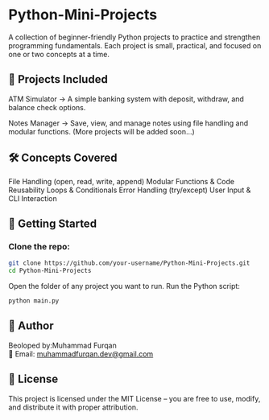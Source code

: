 # Python-Mini-Projects

A collection of beginner-friendly Python projects to practice and strengthen programming fundamentals.
Each project is small, practical, and focused on one or two concepts at a time.

## 📂 Projects Included

ATM Simulator → A simple banking system with deposit, withdraw, and balance check options.

Notes Manager → Save, view, and manage notes using file handling and modular functions.
(More projects will be added soon...)

## 🛠️ Concepts Covered
File Handling (open, read, write, append)
Modular Functions & Code Reusability
Loops & Conditionals
Error Handling (try/except)
User Input & CLI Interaction

## 🚀 Getting Started

### Clone the repo:
```bash
git clone https://github.com/your-username/Python-Mini-Projects.git
cd Python-Mini-Projects
```
Open the folder of any project you want to run.
Run the Python script:
```bash
python main.py
```
## 📧 Author
Beoloped by:Muhammad Furqan <br>
📩 Email: muhammadfurqan.dev@gmail.com

## 📜 License
This project is licensed under the MIT License – you are free to use, modify, and distribute it with proper attribution.
